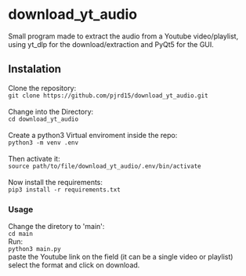 # download_yt_audio
Small program made to extract the audio from a Youtube video/playlist, using yt_dlp for the download/extraction and PyQt5 for the GUI.

## Instalation
Clone the repository:<br>
```git clone https://github.com/pjrd15/download_yt_audio.git```<br><br>
Change into the Directory:<br>
```cd download_yt_audio```<br><br>
Create a python3 Virtual enviroment inside the repo:<br>
```python3 -m venv .env```<br><br>
Then activate it:<br>
```source path/to/file/download_yt_audio/.env/bin/activate```<br><br>
Now install the requirements:<br>
```pip3 install -r requirements.txt```

### Usage
Change the diretory to 'main':<br>
```cd main```<br>
Run:<br>
```python3 main.py```<br>
paste the Youtube link on the field (it can be a single video or playlist)<br>
select the format and click on download.
